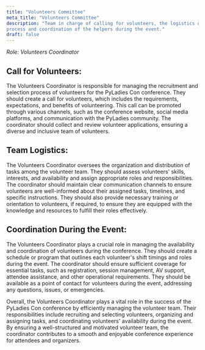```yaml
---
title: "Volunteers Committee"
meta_title: "Volunteers Committee"
description: "Team in charge of calling for volunteers, the logistics of the
process and coordination of the helpers during the event."
draft: false
---
```


*Role: Volunteers Coordinator*

## Call for Volunteers:

The Volunteers Coordinator is responsible for managing the recruitment and
selection process of volunteers for the PyLadies Con conference. They should
create a call for volunteers, which includes the requirements, expectations,
and benefits of volunteering. This call can be promoted through various
channels, such as the conference website, social media platforms, and
communication with the PyLadies community. The coordinator should collect and
review volunteer applications, ensuring a diverse and inclusive team of
volunteers.

## Team Logistics:

The Volunteers Coordinator oversees the organization and distribution of tasks
among the volunteer team. They should assess volunteers' skills, interests, and
availability and assign appropriate roles and responsibilities. The coordinator
should maintain clear communication channels to ensure volunteers are
well-informed about their assigned tasks, timelines, and specific instructions.
They should also provide necessary training or orientation to volunteers, if
required, to ensure they are equipped with the knowledge and resources to
fulfill their roles effectively.

## Coordination During the Event:

The Volunteers Coordinator plays a crucial role in managing the availability
and coordination of volunteers during the conference. They should create
a schedule or program that outlines each volunteer's shift timings and roles
during the event. The coordinator should ensure sufficient coverage for
essential tasks, such as registration, session management, AV support, attendee
assistance, and other operational requirements. They should be available as
a point of contact for volunteers during the event, addressing any questions,
issues, or emergencies.


Overall, the Volunteers Coordinator plays a vital role in the success of the
PyLadies Con conference by efficiently managing the volunteer team. Their
responsibilities include recruiting and selecting volunteers, organizing and
assigning tasks, and coordinating volunteers' availability during the event. By
ensuring a well-structured and motivated volunteer team, the coordinator
contributes to a smooth and enjoyable conference experience for attendees and
organizers.

